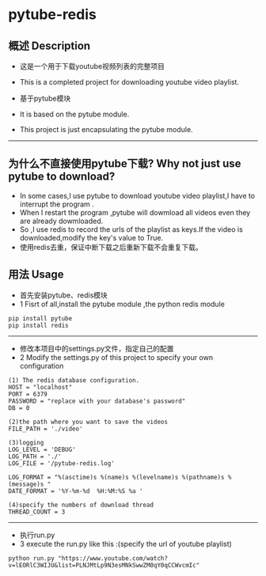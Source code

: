 ﻿# pytube-redis
## 概述 Description
+ 这是一个用于下载youtube视频列表的完整项目
+ This is a completed project for downloading youtube video playlist.
+ 基于pytube模块
+ It is based on the pytube module.

+ This project is just encapsulating the pytube module.

***
## 为什么不直接使用pytube下载? Why not just use pytube to download?
+ In some cases,I use pytube to download youtube video playlist,I have to interrupt the program .
+ When I restart the program ,pytube will dowmload all videos even they are already dowmloaded.
+ So ,I use redis to record the urls of the playlist as keys.If the video is downloaded,modify the key's
value to True. 
+ 使用redis去重，保证中断下载之后重新下载不会重复下载。



## 用法 Usage
+ 首先安装pytube、redis模块
+ 1 Fisrt of all,install the pytube module ,the python redis module
```
pip install pytube
pip install redis
```
***
+ 修改本项目中的settings.py文件，指定自己的配置
+ 2 Modify the settings.py of this project to specify your own configuration

```
(1) The redis database configuration.
HOST = "localhost"
PORT = 6379
PASSWORD = "replace with your database's password"
DB = 0

(2)the path where you want to save the videos
FILE_PATH = './video'

(3)logging
LOG_LEVEL = 'DEBUG'
LOG_PATH = './'
LOG_FILE = '/pytube-redis.log'

LOG_FORMAT = "%(asctime)s %(name)s %(levelname)s %(pathname)s %(message)s "
DATE_FORMAT = '%Y-%m-%d  %H:%M:%S %a '

(4)specify the numbers of download thread
THREAD_COUNT = 3
```
***
+ 执行run.py
+ 3 execute the run.py
 like this :(specify the url of youtube playlist)
 ```
python run.py "https://www.youtube.com/watch?v=lEORlC3WIJU&list=PLNJMtLp9N3esMNkSwwZM0qY0qCCWvcmIc"
```




